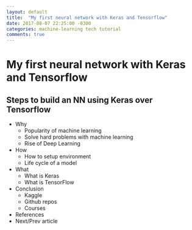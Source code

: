 ```yaml
---
layout: default
title:  "My first neural network with Keras and Tensorflow"
date: 2017-08-07 22:25:00 -0300
categories: machine-learning tech tutorial
comments: true
---
```


# My first neural network with Keras and Tensorflow
## Steps to build an NN using Keras over Tensorflow


- Why
    + Popularity of machine learning
    + Solve hard problems with machine learning
    + Rise of Deep Learning
- How
    + How to setup environment
    + Life cycle of a model
- What
    + What is Keras
    + What is TensorFlow
- Conclusion
    + Kaggle
    + Github repos
    + Courses
- References
- Next/Prev article
